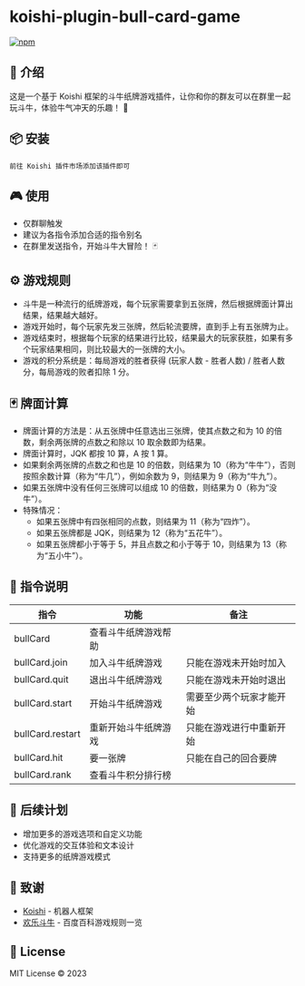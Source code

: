 # koishi-plugin-bull-card-game

[![npm](https://img.shields.io/npm/v/koishi-plugin-bull-card-game?style=flat-square)](https://www.npmjs.com/package/koishi-plugin-bull-card-game)

## 🎈 介绍

这是一个基于 Koishi 框架的斗牛纸牌游戏插件，让你和你的群友可以在群里一起玩斗牛，体验牛气冲天的乐趣！ 🐂

## 📦 安装

```
前往 Koishi 插件市场添加该插件即可
```

## 🎮 使用

- 仅群聊触发
- 建议为各指令添加合适的指令别名
- 在群里发送指令，开始斗牛大冒险！ 🃏

## ⚙️ 游戏规则

- 斗牛是一种流行的纸牌游戏，每个玩家需要拿到五张牌，然后根据牌面计算出结果，结果越大越好。
- 游戏开始时，每个玩家先发三张牌，然后轮流要牌，直到手上有五张牌为止。
- 游戏结束时，根据每个玩家的结果进行比较，结果最大的玩家获胜，如果有多个玩家结果相同，则比较最大的一张牌的大小。
- 游戏的积分系统是：每局游戏的胜者获得 (玩家人数 - 胜者人数) / 胜者人数 分，每局游戏的败者扣除 1 分。

## 🃏 牌面计算

- 牌面计算的方法是：从五张牌中任意选出三张牌，使其点数之和为 10 的倍数，剩余两张牌的点数之和除以 10 取余数即为结果。
- 牌面计算时，JQK 都按 10 算，A 按 1 算。
- 如果剩余两张牌的点数之和也是 10 的倍数，则结果为 10（称为“牛牛”），否则按照余数计算（称为“牛几”），例如余数为 9，则结果为 9（称为“牛九”）。
- 如果五张牌中没有任何三张牌可以组成 10 的倍数，则结果为 0（称为“没牛”）。
- 特殊情况：
  - 如果五张牌中有四张相同的点数，则结果为 11（称为“四炸”）。
  - 如果五张牌都是 JQK，则结果为 12（称为“五花牛”）。
  - 如果五张牌都小于等于 5，并且点数之和小于等于 10，则结果为 13（称为“五小牛”）。

## 📝 指令说明

| 指令 | 功能 | 备注 |
| --- | --- | --- |
| bullCard | 查看斗牛纸牌游戏帮助 | |
| bullCard.join | 加入斗牛纸牌游戏 | 只能在游戏未开始时加入 |
| bullCard.quit | 退出斗牛纸牌游戏 | 只能在游戏未开始时退出 |
| bullCard.start | 开始斗牛纸牌游戏 | 需要至少两个玩家才能开始 |
| bullCard.restart | 重新开始斗牛纸牌游戏 | 只能在游戏进行中重新开始 |
| bullCard.hit | 要一张牌 | 只能在自己的回合要牌 |
| bullCard.rank | 查看斗牛积分排行榜 | |

## 🌠 后续计划

- 增加更多的游戏选项和自定义功能
- 优化游戏的交互体验和文本设计
- 支持更多的纸牌游戏模式

## 🙏 致谢

* [Koishi](https://koishi.chat/) - 机器人框架
* [欢乐斗牛](https://baike.baidu.com/item/%E6%AC%A2%E4%B9%90%E6%96%97%E7%89%9B/7961223) - 百度百科游戏规则一览

## 📄 License

MIT License © 2023